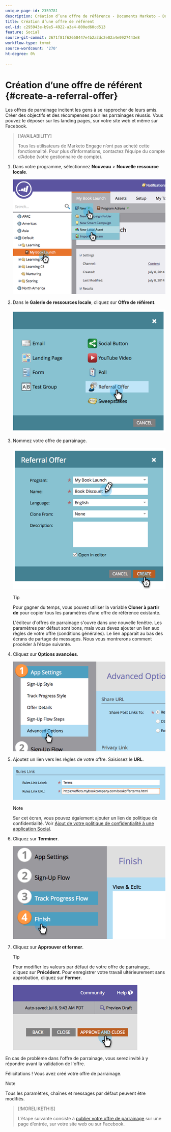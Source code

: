```yaml
---
unique-page-id: 2359781
description: Création d’une offre de référence - Documents Marketo - Documentation du produit
title: Création d’une offre de référent
exl-id: c295943e-b9e5-4922-a3a4-800ed60cd513
feature: Social
source-git-commit: 2671f81f62658447e4b2a3dc2e02a4e0927443e8
workflow-type: tm+mt
source-wordcount: '270'
ht-degree: 0%

---
```


# Création d’une offre de référent {#create-a-referral-offer}

Les offres de parrainage incitent les gens à se rapprocher de leurs amis. Créer des objectifs et des récompenses pour les parrainages réussis. Vous pouvez le déposer sur les landing pages, sur votre site web et même sur Facebook.

>[!AVAILABILITY]
>
>Tous les utilisateurs de Marketo Engage n’ont pas acheté cette fonctionnalité. Pour plus d’informations, contactez l’équipe du compte d’Adobe (votre gestionnaire de compte).

1. Dans votre programme, sélectionnez **Nouveau** > **Nouvelle ressource locale**.

   ![](assets/image2014-9-19-11-3a3-3a23.png)

1. Dans le **Galerie de ressources locale**, cliquez sur **Offre de référent**.

   ![](assets/image2014-9-19-11-3a3-3a31.png)

1. Nommez votre offre de parrainage.

   ![](assets/image2014-9-19-11-3a3-3a40.png)

   >[!TIP]
   >
   >Pour gagner du temps, vous pouvez utiliser la variable **Cloner à partir de** pour copier tous les paramètres d’une offre de référence existante.

   L&#39;éditeur d&#39;offres de parrainage s&#39;ouvre dans une nouvelle fenêtre. Les paramètres par défaut sont bons, mais vous devez ajouter un lien aux règles de votre offre (conditions générales). Le lien apparaît au bas des écrans de partage de messages. Nous vous montrerons comment procéder à l’étape suivante.

1. Cliquez sur **Options avancées**.

   ![](assets/image2014-9-19-11-3a3-3a49.png)

1. Ajoutez un lien vers les règles de votre offre. Saisissez le **URL**.

   ![](assets/image2014-9-19-11-3a3-3a57.png)

   >[!NOTE]
   >
   >Sur cet écran, vous pouvez également ajouter un lien de politique de confidentialité. Voir  [Ajout de votre politique de confidentialité à une application Social](/help/marketo/product-docs/demand-generation/social/social-functions/add-your-privacy-policy-to-a-social-app.md).

1. Cliquez sur **Terminer**.

   ![](assets/image2014-9-19-11-3a4-3a4.png)

1. Cliquez sur **Approuver et fermer**.

   >[!TIP]
   >
   >Pour modifier les valeurs par défaut de votre offre de parrainage, cliquez sur **Précédent**. Pour enregistrer votre travail ultérieurement sans approbation, cliquez sur **Fermer**.

   ![](assets/image2014-9-19-11-3a4-3a11.png)

En cas de problème dans l&#39;offre de parrainage, vous serez invité à y répondre avant la validation de l&#39;offre.

Félicitations ! Vous avez créé votre offre de parrainage.

>[!NOTE]
>
>Tous les paramètres, chaînes et messages par défaut peuvent être modifiés.

>[!MORELIKETHIS]
>
>L’étape suivante consiste à [publier votre offre de parrainage](/help/marketo/product-docs/demand-generation/social/referral-offers/publish-a-referral-offer.md) sur une page d’entrée, sur votre site web ou sur Facebook.
